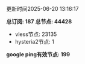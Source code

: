 更新时间2025-06-20 13:16:17

**总订阅: 187**
**总节点: 44428**
- vless节点: 23135
- hysteria2节点: 1

**google ping有效节点: 199**
